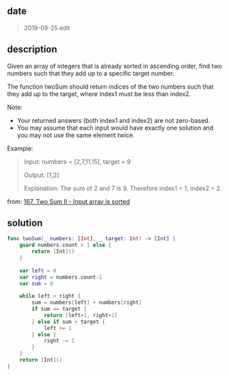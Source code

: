## date

>  2019-09-25 edit

## description


Given an array of integers that is already sorted in ascending order, find two numbers such that they add up to a specific target number.

The function twoSum should return indices of the two numbers such that they add up to the target, where index1 must be less than index2.

Note:

- Your returned answers (both index1 and index2) are not zero-based.
- You may assume that each input would have exactly one solution and you may not use the same element twice.

Example:

> Input: numbers = [2,7,11,15], target = 9
> 
> Output: [1,2]
> 
> Explanation: The sum of 2 and 7 is 9. Therefore index1 = 1, index2 = 2.


from: [167. Two Sum II - Input array is sorted](https://leetcode.com/problems/two-sum-ii-input-array-is-sorted/)

## solution

```swift
func twoSum(_ numbers: [Int], _ target: Int) -> [Int] {
    guard numbers.count > 1 else {
        return [Int]()
    }
    
    var left = 0
    var right = numbers.count-1
    var sum = 0
    
    while left < right {
        sum = numbers[left] + numbers[right]
        if sum == target {
            return [left+1, right+1]
        } else if sum < target {
            left += 1
        } else {
            right -= 1
        }
    }
    return [Int]()
}
```